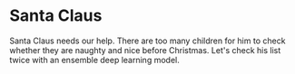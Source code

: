 # Santa Claus
Santa Claus needs our help. There are too many children for him to check whether they are naughty and nice before Christmas. Let's check his list twice with an ensemble deep learning model.
